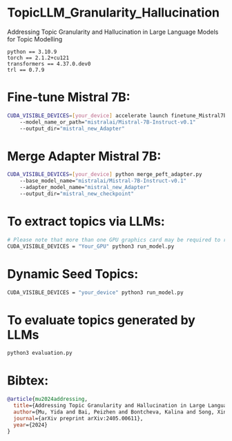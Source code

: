 # TopicLLM_Granularity_Hallucination
Addressing Topic Granularity and Hallucination in Large Language Models for Topic Modelling

```text
python == 3.10.9
torch == 2.1.2+cu121
transformers == 4.37.0.dev0
trl == 0.7.9
```

# Fine-tune Mistral 7B:
```bash
CUDA_VISIBLE_DEVICES=[your_device] accelerate launch finetune_Mistral7b.py.py
    --model_name_or_path="mistralai/Mistral-7B-Instruct-v0.1"
    --output_dir="mistral_new_Adapter"
```

# Merge Adapter Mistral 7B:
```bash
CUDA_VISIBLE_DEVICES=[your_device] python merge_peft_adapter.py
    --base_model_name="mistralai/Mistral-7B-Instruct-v0.1"
    --adapter_model_name="mistral_new_Adapter"
    --output_dir="mistral_new_checkpoint"
```

# To extract topics via LLMs:
```bash
# Please note that more than one GPU graphics card may be required to run LLaMA 13B models!
CUDA_VISIBLE_DEVICES = "Your_GPU" python3 run_model.py
```

# Dynamic Seed Topics:
```bash
CUDA_VISIBLE_DEVICES = "your_device" python3 run_model.py
```

# To evaluate topics generated by LLMs
```python
python3 evaluation.py
```

# Bibtex:
```bibtex
@article{mu2024addressing,
  title={Addressing Topic Granularity and Hallucination in Large Language Models for Topic Modelling},
  author={Mu, Yida and Bai, Peizhen and Bontcheva, Kalina and Song, Xingyi},
  journal={arXiv preprint arXiv:2405.00611},
  year={2024}
}


